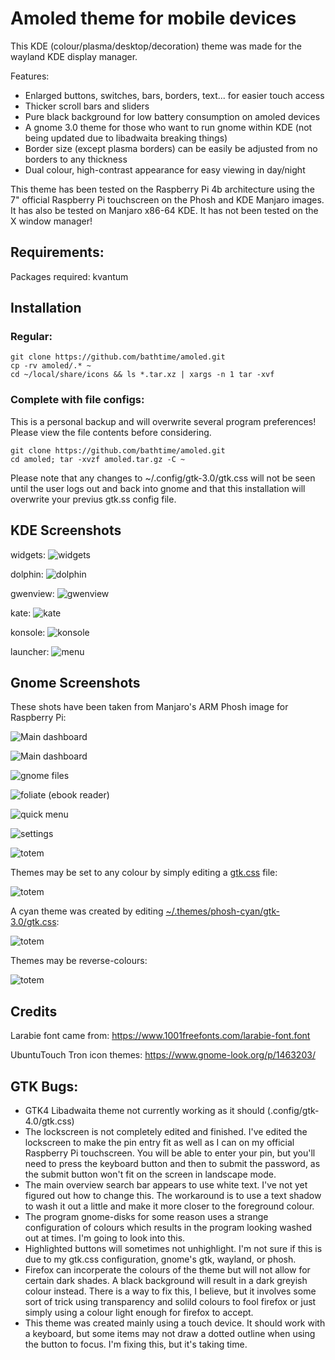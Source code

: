 # Amoled theme for mobile devices

This KDE (colour/plasma/desktop/decoration) theme was made for the wayland KDE display manager.

Features:
- Enlarged buttons, switches, bars, borders, text... for easier touch access
- Thicker scroll bars and sliders
- Pure black background for low battery consumption on amoled devices
- A gnome 3.0 theme for those who want to run gnome within KDE (not being updated due to libadwaita breaking things)
- Border size (except plasma borders) can be easily be adjusted from no borders to any thickness
- Dual colour, high-contrast appearance for easy viewing in day/night

This theme has been tested on the Raspberry Pi 4b architecture using the 7" official Raspberry Pi touchscreen on the Phosh and KDE Manjaro images. It has also be tested on Manjaro x86-64 KDE. It has not been tested on the X window manager!


## Requirements:

Packages required:
kvantum


## Installation

### Regular:

```
git clone https://github.com/bathtime/amoled.git
cp -rv amoled/.* ~
cd ~/local/share/icons && ls *.tar.xz | xargs -n 1 tar -xvf
```

### Complete with file configs:

This is a personal backup and will overwrite several program preferences! Please view the file contents before considering.

```
git clone https://github.com/bathtime/amoled.git
cd amoled; tar -xvzf amoled.tar.gz -C ~
```


Please note that any changes to ~/.config/gtk-3.0/gtk.css will not be seen until the user logs out and back into gnome and that this installation will overwrite your previus gtk.ss config file.


## KDE Screenshots
 
widgets:
![widgets](/screenshots/widgets.png)

dolphin:
![dolphin](/screenshots/dolphin.png)

gwenview:
![gwenview](/screenshots/gwenview.png)

kate:
![kate](/screenshots/kate.png)

konsole:
![konsole](/screenshots/konsole.png)
 
launcher:
![menu](/screenshots/launcher.png)






## Gnome Screenshots

These shots have been taken from Manjaro's ARM Phosh image for Raspberry Pi:

![Main dashboard](/screenshots/overview-clean.png)

![Main dashboard](/screenshots/overview2.png)

![gnome files](/screenshots/files.png)

![foliate (ebook reader)](/screenshots/foliate.png)

![quick menu](/screenshots/quickmenu.png)

![settings](screenshots/settings.png)

![totem](/screenshots/totem.png)

Themes may be set to any colour by simply editing a [gtk.css](.themes/phosh-red/gtk-3.0/gtk.css) file:

![totem](/screenshots/phosh-red.png)

A cyan theme was created by editing [~/.themes/phosh-cyan/gtk-3.0/gtk.css](.themes/phosh-cyan/gtk-3.0/gtk.css):

![totem](/screenshots/cyan.png)


Themes may be reverse-colours:

![totem](/screenshots/blue.png)


## Credits

Larabie font came from: https://www.1001freefonts.com/larabie-font.font

UbuntuTouch Tron icon themes: https://www.gnome-look.org/p/1463203/


## GTK Bugs:

- GTK4 Libadwaita theme not currently working as it should (.config/gtk-4.0/gtk.css)
- The lockscreen is not completely edited and finished. I've edited the lockscreen to make the pin entry fit as well as I can on my official Raspberry Pi touchscreen. You will be able to enter your pin, but you'll need to press the keyboard button and then <ENTER> to submit the password, as the submit button won't fit on the screen in landscape mode.
- The main overview search bar appears to use white text. I've not yet figured out how to change this. The workaround is to use a text shadow to wash it out a little and make it more closer to the foreground colour.
- The program gnome-disks for some reason uses a strange configuration of colours which results in the program looking washed out at times. I'm going to look into this.
- Highlighted buttons will sometimes not unhighlight. I'm not sure if this is due to my gtk.css configuration, gnome's gtk, wayland, or phosh.
- Firefox can incorperate the colours of the theme but will not allow for certain dark shades. A black background will result in a dark greyish colour instead. There is a way to fix this, I believe, but it involves some sort of trick using transparency and solild colours to fool firefox or just simply using a colour light enough for firefox to accept.
- This theme was created mainly using a touch device. It should work with a keyboard, but some items may not draw a dotted outline when using the <TAB> button to focus. I'm fixing this, but it's taking time.
